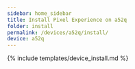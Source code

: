 ```yaml
---
sidebar: home_sidebar
title: Install Pixel Experience on a52q
folder: install
permalink: /devices/a52q/install/
device: a52q
---
```

{% include templates/device_install.md %}
